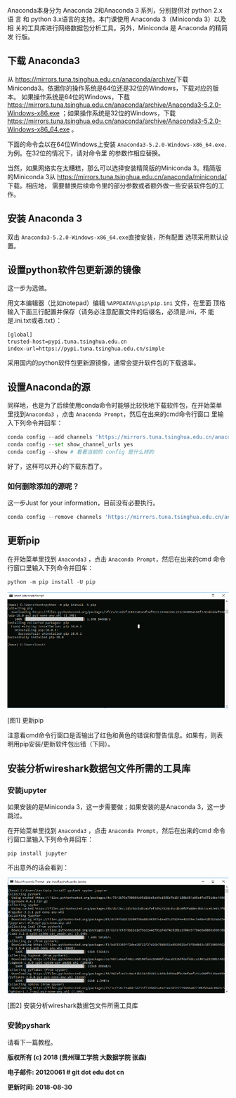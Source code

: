 Anaconda本身分为 Anaconda 2和Anaconda 3 系列，分别提供对 python 2.x 语
言 和 python 3.x语言的支持。本门课使用 Anaconda 3（Miniconda 3）以及相
关的工具库进行网络数据包分析工具。另外，Miniconda 是 Anaconda 的精简发
行版。

## 下载 Anaconda3

从 <https://mirrors.tuna.tsinghua.edu.cn/anaconda/archive/>下载
Miniconda3。依据你的操作系统是64位还是32位的Windows，下载对应的版本。
如果操作系统是64位的Windows，下载
<https://mirrors.tuna.tsinghua.edu.cn/anaconda/archive/Anaconda3-5.2.0-Windows-x86.exe>
；如果操作系统是32位的Windows，下载
<https://mirrors.tuna.tsinghua.edu.cn/anaconda/archive/Anaconda3-5.2.0-Windows-x86_64.exe>
。

下面的命令会以在64位Windows上安装
`Anaconda3-5.2.0-Windows-x86_64.exe.`为例。在32位的情况下，请对命令里
的参数作相应替换。

当然，如果网络实在太糟糕，那么可以选择安装精简版的Miniconda 3。精简版
的Miniconda 3从
<https://mirrors.tuna.tsinghua.edu.cn/anaconda/miniconda/>下载。相应地，
需要替换后续命令里的部分参数或者额外做一些安装软件包的工作。

## 安装 Anaconda 3

双击 `Anaconda3-5.2.0-Windows-x86_64.exe`直接安装，所有配置
选项采用默认设置。

## 设置python软件包更新源的镜像

这一步为选做。

用文本编辑器（比如notepad）编辑 `%APPDATA%\pip\pip.ini` 文件，在里面
顶格输入下面三行配置并保存（请务必注意配置文件的后缀名，必须是.ini，不
能是.ini.txt或者.txt）：

``` shell
[global]
trusted-host=pypi.tuna.tsinghua.edu.cn
index-url=https://pypi.tuna.tsinghua.edu.cn/simple
```

采用国内的python软件包更新源镜像，通常会提升软件包的下载速率。

## 设置Anaconda的源

同样地，也是为了后续使用conda命令时能够比较快地下载软件包，在开始菜单
里找到`Anaconda3` ，点击 `Anaconda Prompt`，然后在出来的cmd命令行窗口
里输入下列命令并回车：

``` python
conda config --add channels 'https://mirrors.tuna.tsinghua.edu.cn/anaconda/pkgs/free/'
conda config --set show_channel_urls yes
conda config --show # 看看当前的 config 是什么样的
```

好了，这样可以开心的下载东西了。

### 如何删除添加的源呢？

这一步Just for your information，目前没有必要执行。

``` python
conda config --remove channels 'https://mirrors.tuna.tsinghua.edu.cn/anaconda/pkgs/free/' 
```
## 更新pip


在开始菜单里找到 `Anaconda3` ，点击 `Anaconda Prompt`，然后在出来的cmd
命令行窗口里输入下列命令并回车：

``` python
python -m pip install -U pip
```

![update\_pip.png](./images/chap0/update_pip.png)

[图1] 更新pip

注意看cmd命令行窗口是否输出了红色和黄色的错误和警告信息。如果有，则表明用pip安装/更新软件包出错（下同）。

## 安装分析wireshark数据包文件所需的工具库

### 安装jupyter

如果安装的是Miniconda 3，这一步需要做；如果安装的是Anaconda 3，这一步跳过。

在开始菜单里找到 `Anaconda3` ，点击 `Anaconda Prompt`，然后在出来的cmd
命令行窗口里输入下列命令并回车：

``` shell
pip install jupyter
```

不出意外的话会看到：

![install\_pyshark\_spyder\_jupyter.png](./images/chap0/install_pyshark_spyder_jupyter.png)

[图2] 安装分析wireshark数据包文件所需工具库

### 安装pyshark

请看下一篇教程。

**版权所有 (c) 2018 (贵州理工学院 大数据学院 张森)**

**电子邮件: 20120061 \# git dot edu dot cn**

**更新时间: 2018-08-30**

